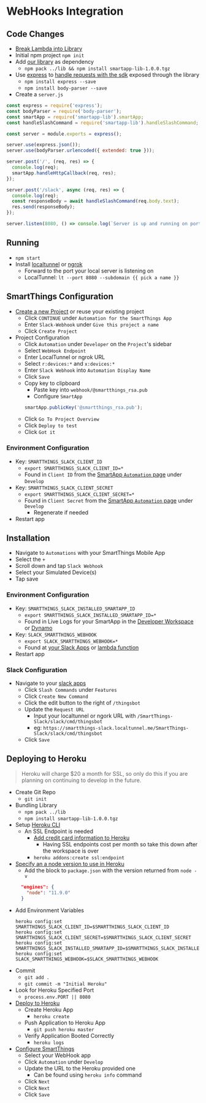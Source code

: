 # WebHooks Integration

## Code Changes

* [Break Lambda into Library](../README.md)
* Initial npm project `npm init`
* Add [our library](../lib/README.md) as dependency
    * `npm pack ../lib && npm install smartapp-lib-1.0.0.tgz`
* Use [express](https://expressjs.com/) to [handle requests with the sdk](https://github.com/SmartThingsCommunity/smartapp-sdk-nodejs/#running-it-as-a-web-service) exposed through the library
    * `npm install express --save`
    * `npm install body-parser --save`
* Create a `server.js`
```javascript
const express = require('express');
const bodyParser = require('body-parser');
const smartApp = require('smartapp-lib').smartApp;
const handleSlashCommand = require('smartapp-lib').handleSlashCommand;

const server = module.exports = express();

server.use(express.json());
server.use(bodyParser.urlencoded({ extended: true }));

server.post('/', (req, res) => {
  console.log(req);
  smartApp.handleHttpCallback(req, res);
});

server.post('/slack', async (req, res) => {
  console.log(req);
  const responseBody = await handleSlashCommand(req.body.text);
  res.send(responseBody);
});

server.listen(8080, () => console.log(`Server is up and running on port 8080`));
```

## Running

* `npm start`
* Install [localtunnel](https://localtunnel.github.io/www/) or [ngrok](https://ngrok.com/download)
    * Forward to the port your local server is listening on
    * LocalTunnel: `lt --port 8080 --subdomain {{ pick a name }}`

## SmartThings Configuration

* [Create a new Project](https://smartthings.developer.samsung.com/workspace/projects/new) or reuse your existing project
    * Click `CONTINUE` under `Automation for the SmartThings App`
    * Enter `Slack-Webhook` under `Give this project a name`
    * Click `Create Project`
* Project Configuration
    * Click `Automation` under `Developer` on the `Project`'s sidebar
    * Select `WebHook Endpoint`
    * Enter LocalTunnel or ngrok URL
    * Select `r:devices:*` and `x:devices:*`
    * Enter `Slack Webhook` into `Automation Display Name`
    * Click `Save`
    * Copy key to clipboard
        * Paste key into `webhook/@smartthings_rsa.pub`
        * Configure `SmartApp`
        ```javascript
        smartApp.publicKey('@smartthings_rsa.pub');
        ```
    * Click `Go To Project Overview`
    * Click `Deploy to test`
    * Click `Got it`

### Environment Configuration

* Key: `SMARTTHINGS_SLACK_CLIENT_ID` 
    * `export SMARTTHINGS_SLACK_CLIENT_ID=*`
    * Found in `Client ID` from the [SmartApp `Automation` page](https://smartthings.developer.samsung.com/workspace/projects) under `Develop`
* Key: `SMARTTHINGS_SLACK_CLIENT_SECRET`
    * `export SMARTTHINGS_SLACK_CLIENT_SECRET=*`
    * Found in `Client Secret` from the [SmartApp `Automation` page](https://smartthings.developer.samsung.com/workspace/projects) under `Develop`
        * Regenerate if needed
* Restart app

## Installation

* Navigate to `Automations` with your SmartThings Mobile App
* Select the `+`
* Scroll down and tap `Slack Webhook`
* Select your Simulated Device(s)
* Tap save

### Environment Configuration

* Key: `SMARTTHINGS_SLACK_INSTALLED_SMARTAPP_ID`
    * `export SMARTTHINGS_SLACK_INSTALLED_SMARTAPP_ID=*`   
    * Found in Live Logs for your SmartApp in the
    [Developer Workspace](https://smartthings.developer.samsung.com/workspace/projects)
    or [Dynamo](https://console.aws.amazon.com/dynamodb/home?region=us-east-2#tables:selected=smartthings-slack-context-store;tab=items)
* Key: `SLACK_SMARTTHINGS_WEBHOOK`
    * `export SLACK_SMARTTHINGS_WEBHOOK=*`
    * Found at [your Slack Apps](https://api.slack.com/apps) or [lambda function](https://console.aws.amazon.com/lambda/home?region=us-east-2#/functions/SmartThings-Slack?tab=graph)
* Restart app

### Slack Configuration

* Navigate to your [slack apps](https://api.slack.com/apps)
    * Click `Slash Commands` under `Features`
    * Click `Create New Command`
    * Click the edit button to the right of `/thingsbot`
    * Update the `Request URL`
        * Input your localtunnel or ngork URL with `/SmartThings-Slack/slack/cmd/thingsbot`
        * eg: `https://smartthings-slack.localtunnel.me/SmartThings-Slack/slack/cmd/thingsbot`
    * Click `Save`

## Deploying to Heroku

>  Heroku will charge $20 a month for SSL, so only do this if you are
planning on continuing to develop in the future.

* Create Git Repo
    * `git init`
* Bundling Library
    * `npm pack ../lib`
    * `npm install smartapp-lib-1.0.0.tgz`
* Setup [Heroku CLI](https://devcenter.heroku.com/articles/getting-started-with-nodejs#set-up)
    * An SSL Endpoint is needed
        * [Add credit card information to Heroku](https://dashboard.heroku.com/account/billing)
            * Having SSL endpoints cost per month so take this down after the workspace is over
        * `heroku addons:create ssl:endpoint`
* [Specify an a node version to use in Heroku](https://devcenter.heroku.com/articles/nodejs-support#specifying-a-node-js-version)
    * Add the block to `package.json` with the version returned from `node -v`
    ```json
      "engines": {
        "node": "11.9.0"
      }
    ```
* Add Environment Variables
    ```
    heroku config:set SMARTTHINGS_SLACK_CLIENT_ID=$SMARTTHINGS_SLACK_CLIENT_ID
    heroku config:set SMARTTHINGS_SLACK_CLIENT_SECRET=$SMARTTHINGS_SLACK_CLIENT_SECRET
    heroku config:set SMARTTHINGS_SLACK_INSTALLED_SMARTAPP_ID=$SMARTTHINGS_SLACK_INSTALLED_SMARTAPP_ID
    heroku config:set SLACK_SMARTTHINGS_WEBHOOK=$SLACK_SMARTTHINGS_WEBHOOK
    ````
* Commit
    * `git add .`
    * `git commit -m "Initial Heroku"`
* Look for Heroku Specified Port
    * `process.env.PORT || 8080`
* [Deploy to Heroku](https://devcenter.heroku.com/articles/getting-started-with-nodejs#deploy-the-app)
    * Create Heroku App
        * `heroku create`
    * Push Application to Heroku App
        * `git push heroku master`
    * Verify Application Booted Correctly
        * `heroku logs`
* [Configure SmartThings](https://smartthings.developer.samsung.com/workspace/projects)
    * Select your WebHook app
    * Click `Automation` under `Develop`
    * Update the URL to the Heroku provided one
        * Can be found using `heroku info` command
    * Click `Next`
    * Click `Next`
    * Click `Save`
